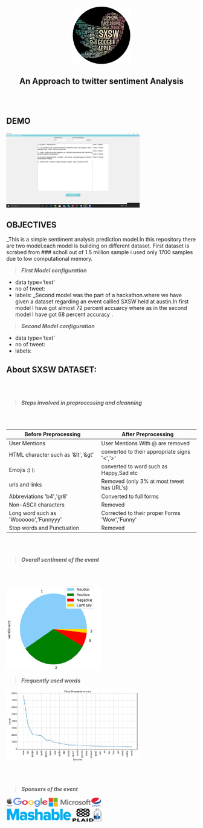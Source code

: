 <p align="center">
  <img width="30%" height="30%" src='https://github.com/RituparnaSharma/Projects/blob/master/Twitter%20comments%20Sentiment%20Analyisis/Imagses/imageonline-co-roundcorner.png'>
</p>
<p align='center'>
  <h2 align='center'>An Approach to twitter sentiment Analysis</h2>
</p>
<br>
</br>

## DEMO
<p align="left">
  <img width="70%" height="70%" src='https://github.com/RituparnaSharma/Projects/blob/master/Twitter%20comments%20Sentiment%20Analyisis/Imagses/tweet_ui.png'>
</p>

## OBJECTIVES

_This is a simple sentiment analysis prediction model.In this repository there are two model.each model is building on different dataset.
First dataset is scrabed from ### scholl out of 1.5 million sample i used only 1700 samples due to low computational memory.

> ***First Model configuration***

- data type='text'
- no of tweet:
- labels:
_Second model was the part of a hackathon.where we have given a dataset regarding an event callled SXSW held at austin.In first model I have got almost 72 percent accuarcy where as in the second model I have got 68 percent accuracy .
> ***Second Model configuration***

- data type='text'
- no of tweet:
- labels:

## About SXSW DATASET:
<br>
</br>

> ***Steps involved in preprocessing and cleanning***

<br>
</br>

Before Preprocessing |After Preprocessing|
|--------------------|-------------------|
| User Mentions       | User Mentions With @ are removed |
| HTML character such as '&lt','&gt' | converted to their appropriate signs '<','>' |
| Emojis :) (: | converted to word such as Happy,Sad etc |
| urls and links | Removed (only 3% at most tweet has URL's) |
| Abbreviations 'b4','gr8' | Converted to full forms |
| Non-ASCII characters | Removed |
| Long word such as 'Woooooo','Funnyyy' | Corrected to their proper Forms 'Wow','Funny' |
| Stop words and Punctuation | Removed |
<br>
</br>

> ***Overall sentiment of the event***
<br>
</br>
<p align="left">
  <img width="50%" height="50%" src='https://github.com/RituparnaSharma/Projects/blob/master/Twitter%20comments%20Sentiment%20Analyisis/Imagses/pi%20diagram-crop.png'>
</p>

> ***Frequently used words***
<p align="left">
  <img width="70%" height="50%" src='https://github.com/RituparnaSharma/Projects/blob/master/Twitter%20comments%20Sentiment%20Analyisis/Imagses/frequent%20words-crop.png'>
</p>
<br>
</br>

> ***Sponsers of the event***
<p align="left">
  <img width="50%" height="50%" src='https://github.com/RituparnaSharma/Projects/blob/master/Twitter%20comments%20Sentiment%20Analyisis/Imagses/imageonline-co-merged-image(1).png'>
  <img width="50%" height="50%" src='https://github.com/RituparnaSharma/Projects/blob/master/Twitter%20comments%20Sentiment%20Analyisis/Imagses/imageonline-co-merged-image(2).png'>
